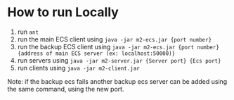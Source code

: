 # How to run Locally
1. run `ant`
2. run the main ECS client using `java -jar m2-ecs.jar {port number}`
3. run the backup ECS client using `java -jar m2-ecs.jar {port number} {address of main ECS server (ex: localhost:50000)}`
4. run servers using `java -jar m2-server.jar {Server port} {Ecs port}`
5. run clients using `java -jar m2-client.jar`

Note: if the backup ecs fails another backup ecs server can be added using the same command, using the new port.